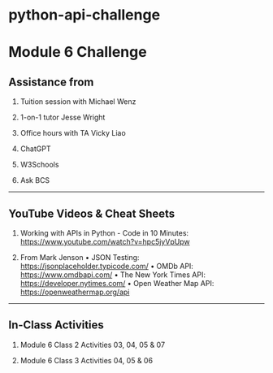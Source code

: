 # python-api-challenge
Module 6 Challenge
===========================


Assistance from
---------------

1.  Tuition session with Michael Wenz

2.  1-on-1 tutor Jesse Wright

3.  Office hours with TA Vicky Liao

4.  ChatGPT

5.  W3Schools

6.  Ask BCS



-----------------------------------------------------------
YouTube Videos & Cheat Sheets
-----------------------------------------------------------

1.  Working with APIs in Python - Code in 10 Minutes:  https://www.youtube.com/watch?v=hpc5jyVpUpw

2.  From Mark Jenson
    •	JSON Testing:  https://jsonplaceholder.typicode.com/
    •	OMDb API:  https://www.omdbapi.com/
    •	The New York Times API:  https://developer.nytimes.com/
    •	Open Weather Map API:  https://openweathermap.org/api




-----------------------------------------------------------
In-Class Activities
-----------------------------------------------------------

1.  Module 6 Class 2 Activities	03, 04, 05 & 07

2.  Module 6 Class 3 Activities 04, 05 & 06


